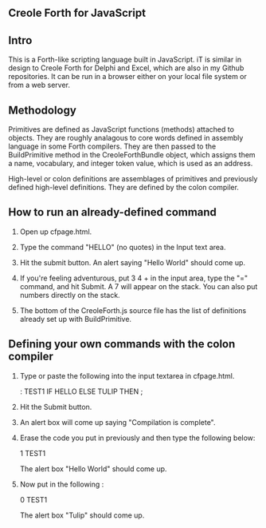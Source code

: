 Creole Forth for JavaScript
---------------------------

Intro
-----

This is a Forth-like scripting language built in JavaScript. iT is similar in design to Creole
Forth for Delphi and Excel, which are also in my Github repositories. It can be run in a browser
either on your local file system or from a web server. 

Methodology
-----------
Primitives are defined as JavaScript functions (methods) attached to objects. They are roughly analagous to
core words defined in assembly language in some Forth compilers. They are then passed to the BuildPrimitive
method in the CreoleForthBundle object, which assigns them a name, vocabulary, and integer token value, which
is used as an address. 

High-level or colon definitions are assemblages of primitives and previously defined high-level definitions.
They are defined by the colon compiler. 


How to run an already-defined command
-------------------------------------

1. Open up cfpage.html. 

2. Type the command "HELLO" (no quotes) in the Input text area.

3. Hit the submit button. An alert saying "Hello World" should come up. 

4. If you're feeling adventurous, put 3 4 + in the input area, type the "=" command, and hit Submit. 
   A 7 will appear on the stack. You can also put numbers directly on the stack. 

5. The bottom of the CreoleForth.js source file has the list of definitions already set up with BuildPrimitive.


Defining your own commands with the colon compiler
-------------------------------------------------

1. Type or paste the following into the input textarea in cfpage.html.
 
   : TEST1 IF HELLO ELSE TULIP THEN ;
   
2. Hit the Submit button.

3. An alert box will come up saying "Compilation is complete".

4. Erase the code you put in previously and then type the following below:
   
   1 TEST1
   
   The alert box "Hello World" should come up.

5. Now put in the following :

   0 TEST1
   
   The alert box "Tulip" should come up. 
